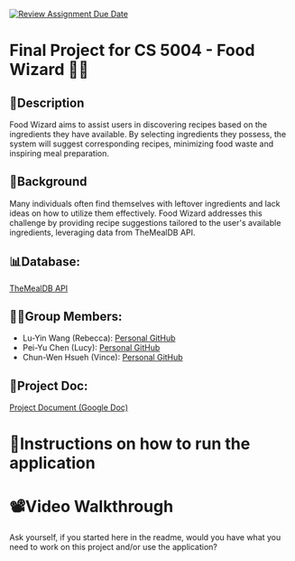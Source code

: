 [![Review Assignment Due Date](https://classroom.github.com/assets/deadline-readme-button-22041afd0340ce965d47ae6ef1cefeee28c7c493a6346c4f15d667ab976d596c.svg)](https://classroom.github.com/a/IE0ITl4j)
# Final Project for CS 5004 - Food Wizard 🧙‍♂️

## 📖Description
Food Wizard aims to assist users in discovering recipes based on the ingredients they have available. By selecting ingredients they possess, the system will suggest corresponding recipes, minimizing food waste and inspiring meal preparation.

## 📖Background
Many individuals often find themselves with leftover ingredients and lack ideas on how to utilize them effectively. Food Wizard addresses this challenge by providing recipe suggestions tailored to the user's available ingredients, leveraging data from TheMealDB API.

## 📊Database:
[TheMealDB API](https://www.themealdb.com/api.php)

## 👱🏼Group Members:
- Lu-Yin Wang (Rebecca): [Personal GitHub](https://github.com/rebwang)
- Pei-Yu Chen (Lucy): [Personal GitHub](https://github.com/lucyyyychen)
- Chun-Wen Hsueh (Vince): [Personal GitHub](https://github.com/ChunWenHsueh)

## 📃Project Doc:
[Project Document (Google Doc)](https://docs.google.com/document/d/1VaDUGM-LZnDLe40iMbah4sar-XQG5n3iLFPSMUdu374/edit?usp=sharing)

# 🧰Instructions on how to run the application

# 📽️Video Walkthrough

Ask yourself, if you started here in the readme, would you have what you need to work on this project and/or use the application?
